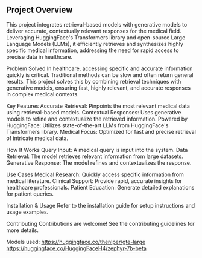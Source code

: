 
## Project Overview
This project integrates retrieval-based models with generative models to deliver accurate, contextually relevant responses for the medical field. Leveraging HuggingFace's Transformers library and open-source Large Language Models (LLMs), it efficiently retrieves and synthesizes highly specific medical information, addressing the need for rapid access to precise data in healthcare.

Problem Solved
In healthcare, accessing specific and accurate information quickly is critical. Traditional methods can be slow and often return general results. This project solves this by combining retrieval techniques with generative models, ensuring fast, highly relevant, and accurate responses in complex medical contexts.

Key Features
Accurate Retrieval: Pinpoints the most relevant medical data using retrieval-based models.
Contextual Responses: Uses generative models to refine and contextualize the retrieved information.
Powered by HuggingFace: Utilizes state-of-the-art LLMs from HuggingFace's Transformers library.
Medical Focus: Optimized for fast and precise retrieval of intricate medical data.

How It Works
Query Input: A medical query is input into the system.
Data Retrieval: The model retrieves relevant information from large datasets.
Generative Response: The model refines and contextualizes the response.

Use Cases
Medical Research: Quickly access specific information from medical literature.
Clinical Support: Provide rapid, accurate insights for healthcare professionals.
Patient Education: Generate detailed explanations for patient queries.

Installation & Usage
Refer to the installation guide for setup instructions and usage examples.

Contributing
Contributions are welcome! See the contributing guidelines for more details.

Models used: 
https://huggingface.co/thenlper/gte-large
https://huggingface.co/HuggingFaceH4/zephyr-7b-beta
